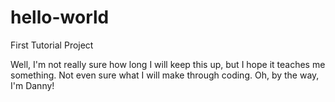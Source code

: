 # hello-world

First Tutorial Project

Well, I'm not really sure how long I will keep this up, but I hope it teaches me something. 
Not even sure what I will make through coding. Oh, by the way, I'm Danny!
